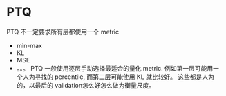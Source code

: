 # PTQ
PTQ 不一定要求所有层都使用一个 metric
- min-max
- KL
- MSE
- 。。。
PTQ 一般使用逐层手动选择最适合的量化 metric.
例如第一层可能用一个人为寻找的 percentile, 而第二层可能使用 KL 就比较好。
这些都是人为的，以最后的 validation怎么好怎么做为衡量尺度。

